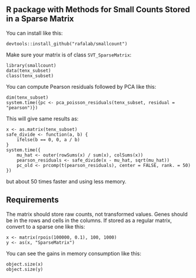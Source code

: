 ## R package with Methods for Small Counts Stored in a Sparse Matrix 

You can install like this:

```
devtools::install_github("rafalab/smallcount")
```

Make sure your matrix is of class `SVT_SparseMatrix`:

```
library(smallcount)
data(tenx_subset)
class(tenx_subset)
```

You can compute Pearson residuals followed by PCA like this:

```
dim(tenx_subset)
system.time({pc <- pca_poisson_residuals(tenx_subset, residual = "pearson")})
```

This will give same results as:
```
x <- as.matrix(tenx_subset)
safe_divide <- function(a, b) {
    ifelse(b == 0, 0, a / b)
}
system.time({
    mu_hat <- outer(rowSums(x) / sum(x), colSums(x))
    pearson_residuals <- safe_divide(x - mu_hat, sqrt(mu_hat))
    pc_old <- prcomp(t(pearson_residuals), center = FALSE, rank. = 50)
})
```

but about 50 times faster and using less memory.


## Requirements

The matrix should store raw counts, not transformed values. Genes should be in the rows and cells in the columns. If stored as a regular matrix, convert to a sparse one like this:

```
x <- matrix(rpois(100000, 0.1), 100, 1000)
y <- as(x, "SparseMatrix")
```

You can see the gains in memory consumption like this:

```
object.size(x)
object.size(y)
```
